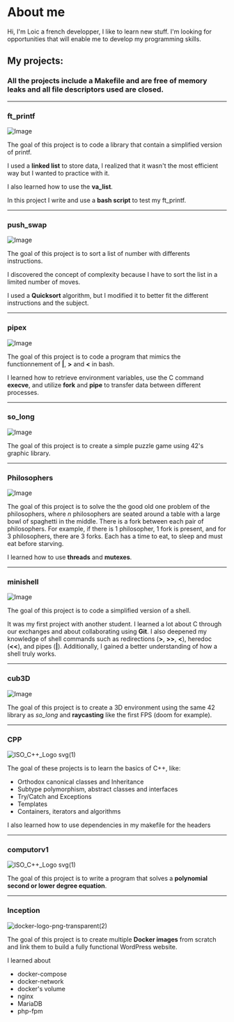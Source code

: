 # About me
Hi, I'm Loic a french developper, I like to learn new stuff. I'm looking for opportunities that will enable me to develop my programming skills.

## My projects:

### All the projects include a Makefile and are free of memory leaks and all file descriptors used are closed.

---

### ft_printf

![Image](https://github.com/user-attachments/assets/26706ef9-1a1c-43c5-b014-4ab62561ab4a)

The goal of this project is to code a library that contain a simplified version of printf.

I used a **linked list** to store data, I realized that it wasn't the most efficient way but I wanted to practice with it.

I also learned how to use the **va_list**.

In this project I write and use a **bash script** to test my ft_printf.

---

### push_swap

![Image](https://github.com/user-attachments/assets/26706ef9-1a1c-43c5-b014-4ab62561ab4a)

The goal of this project is to sort a list of number with differents instructions.

I discovered the concept of complexity because I have to sort the list in a limited number of moves.

I used a **Quicksort** algorithm, but I modified it to better fit the different instructions and the subject.

---

### pipex

![Image](https://github.com/user-attachments/assets/26706ef9-1a1c-43c5-b014-4ab62561ab4a)

The goal of this project is to code a program that mimics the functionnement of **|**, **>** and **<** in bash.

I learned how to retrieve environment variables, use the C command **execve**, and utilize **fork** and **pipe** to transfer data between different processes.

---

### so_long

![Image](https://github.com/user-attachments/assets/26706ef9-1a1c-43c5-b014-4ab62561ab4a)

The goal of this project is to create a simple puzzle game using 42's graphic library.

---

### Philosophers

![Image](https://github.com/user-attachments/assets/26706ef9-1a1c-43c5-b014-4ab62561ab4a)

The goal of this project is to solve the the good old one problem of the philosophers, where *n* philosophers are seated around a table with a large bowl of spaghetti in the middle. There is a fork between each pair of philosophers. For example, if there is 1 philosopher, 1 fork is present, and for 3 philosophers, there are 3 forks. Each has a time to eat, to sleep and must eat before starving.

I learned how to use **threads** and **mutexes**.

---

### minishell

![Image](https://github.com/user-attachments/assets/26706ef9-1a1c-43c5-b014-4ab62561ab4a)

The goal of this project is to code a simplified version of a shell.

It was my first project with another student. I learned a lot about C through our exchanges and about collaborating using **Git**. I also deepened my knowledge of shell commands such as redirections (**>**, **>>**, **<**), heredoc (**<<**), and pipes (**|**). Additionally, I gained a better understanding of how a shell truly works. 

---

### cub3D

![Image](https://github.com/user-attachments/assets/26706ef9-1a1c-43c5-b014-4ab62561ab4a)

The goal of this project is to create a 3D environment using the same 42 library as *so_long* and **raycasting** like the first FPS (doom for example).

---

### CPP

![ISO_C++_Logo svg(1)](https://github.com/user-attachments/assets/50e5a568-b6bc-4587-ba93-e46bca559dac)

The goal of these projects is to learn the basics of C++, like:

-  Orthodox canonical classes and Inheritance
-  Subtype polymorphism, abstract classes and interfaces
-  Try/Catch and Exceptions
-  Templates
-  Containers, iterators and algorithms

I also learned how to use dependencies in my makefile for the headers

---

### computorv1

![ISO_C++_Logo svg(1)](https://github.com/user-attachments/assets/50e5a568-b6bc-4587-ba93-e46bca559dac)

The goal of this project is to write a program that solves a **polynomial second or lower degree equation**.

---

### Inception

![docker-logo-png-transparent(2)](https://github.com/user-attachments/assets/aaa252b5-af34-4f2e-9032-c8e83f6b0626)

The goal of this project is to create multiple **Docker images** from scratch and link them to build a fully functional WordPress website.

I learned about 
  - docker-compose
  - docker-network
  - docker's volume
  - nginx
  - MariaDB
  - php-fpm



